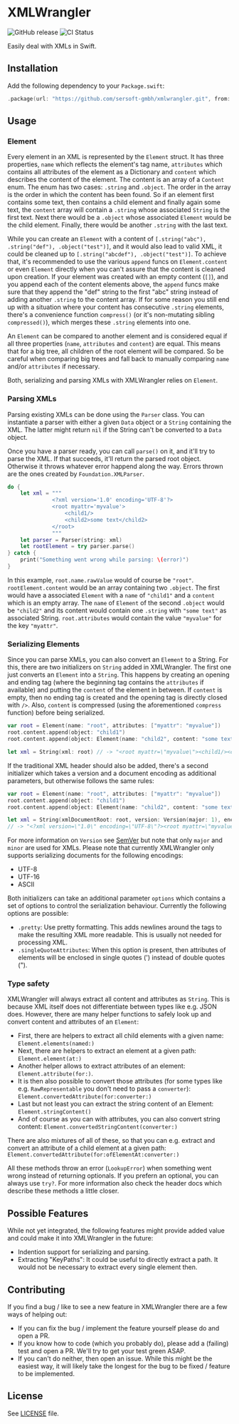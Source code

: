 # XMLWrangler
![GitHub release](https://img.shields.io/github/release/sersoft-gmbh/XMLWrangler.svg?style=flat)
![CI Status](https://travis-ci.com/sersoft-gmbh/XMLWrangler.svg?branch=master)

Easily deal with XMLs in Swift.

## Installation

Add the following dependency to your `Package.swift`:
```swift
.package(url: "https://github.com/sersoft-gmbh/xmlwrangler.git", from: "3.0.0"),
```

## Usage

### Element

Every element in an XML is represented by the `Element` struct. It has three properties, `name` which reflects the element's tag name, `attributes` which contains all attributes of the element as a Dictionary and `content` which describes the content of the element.
The content is an array of a `Content` enum. The enum has two cases: `.string` and `.object`. The order in the array is the order in which the content has been found. So if an element first contains some text, then contains a child element and finally again some text, the `content` array will contain a `.string` whose associated `String` is the first text. Next there would be a `.object` whose associated `Element` would be the child element. Finally, there would be another `.string` with the last text.

While you can create an `Element` with a content of `[.string("abc"), .string("def"), .object("test")]`, and it would also lead to valid XML, it could be cleaned up to `[.string("abcdef"), .object("test")]`. To achieve that, it's recommended to use the various `append` funcs on `Element.content` or even `Element` directly when you can't assure that the content is cleaned upon creation. If your element was created with an empty content (`[]`), and you append each of the content elements above, the `append` funcs make sure that they append the "def" string to the first "abc" string instead of adding another `.string` to the content array. If for some reason you still end up with a situation where your content has consecutive `.string` elements, there's a convenience function `compress()` (or it's non-mutating sibling `compressed()`), which merges these `.string` elements into one.

An `Element` can be compared to another element and is considered equal if all three properties (`name`, `attributes` and `content`) are equal. This means that for a big tree, all children of the root element will be compared. So be careful when comparing big trees and fall back to manually comparing `name` and/or `attributes` if necessary.

Both, serializing and parsing XMLs with XMLWrangler relies on `Element`.

### Parsing XMLs

Parsing existing XMLs can be done using the `Parser` class. You can instantiate a parser with either a given `Data` object or a `String` containing the XML. The latter might return `nil` if the String can't be converted to a `Data` object.

Once you have a parser ready, you can call `parse()` on it, and it'll try to parse the XML. If that succeeds, it'll return the parsed root object. Otherwise it throws whatever error happend along the way. Errors thrown are the ones created by `Foundation.XMLParser`.

```swift
do {
    let xml = """
              <?xml version='1.0' encoding='UTF-8'?>
              <root myattr='myvalue'>
                  <child1/>
                  <child2>some text</child2>
              </root>
              """
    let parser = Parser(string: xml)
    let rootElement = try parser.parse()
} catch {
    print("Something went wrong while parsing: \(error)")
}
```

In this example, `root.name.rawValue` would of course be `"root"`. `rootElement.content` would be an array containing two `.object`. The first would have a associated `Element` with a `name` of `"child1"` and a `content` which is an empty array. The `name` of `Element` of the second `.object` would be `"child2"` and its content would contain one `.string` with `"some text"` as associated String. `root.attributes` would contain the value `"myvalue"` for the key `"myattr"`.


### Serializing Elements

Since you can parse XMLs, you can also convert an `Element` to a String. For this, there are two initializers on `String` added in XMLWrangler.
The first one just converts an `Element` into a `String`. This happens by creating an opening and ending tag (where the beginning tag contains the `attributes` if available) and putting the `content` of the element in between. If `content` is empty, then no ending tag is created and the opening tag is directly closed with `/>`. Also, `content` is compressed (using the aforementioned `compress` function) before being serialized.

```swift
var root = Element(name: "root", attributes: ["myattr": "myvalue"])
root.content.append(object: "child1")
root.content.append(object: Element(name: "child2", content: "some text"))

let xml = String(xml: root) // -> "<root myattr=\"myvalue\"><child1/><child2>some text</child2></root>"
```

If the traditional XML header should also be added, there's a second initializer which takes a version and a document encoding as additional parameters, but otherwise follows the same rules:

```swift
var root = Element(name: "root", attributes: ["myattr": "myvalue"])
root.content.append(object: "child1")
root.content.append(object: Element(name: "child2", content: "some text"))

let xml = String(xmlDocumentRoot: root, version: Version(major: 1), encoding: .utf8)
// -> "<?xml version=\"1.0\" encoding=\"UTF-8\"?><root myattr=\"myvalue\"><child1/><child2>some text</child2></root>"
```

For more information on `Version` see [SemVer](https://github.com/sersoft-gmbh/semver) but note that only `major` and `minor` are used for XMLs.
Please note that currently XMLWrangler only supports serializing documents for the following encodings:

- UTF-8
- UTF-16
- ASCII

Both initializers can take an additional parameter `options` which contains a set of options to control the serialization behaviour. Currently the following options are possible:

- `.pretty`: Use pretty formatting. This adds newlines around the tags to make the resulting XML more readable. This is usually not needed for processing XML.
- `.singleQuoteAttributes`: When this option is present, then attributes of elements will be enclosed in single quotes (') instead of double quotes (").


### Type safety

XMLWrangler will always extract all content and attributes as `String`. This is because XML itself does not differentiate between types like e.g. JSON does.
However, there are many helper functions to safely look up and convert content and attributes of an `Element`:

- First, there are helpers to extract all child elements with a given name: `Element.elements(named:)`
- Next, there are helpers to extract an element at a given path: `Element.element(at:)`
- Another helper allows to extract attributes of an element: `Element.attribute(for:)`.
- It is then also possible to convert those attributes (for some types like e.g. `RawRepresentable` you don't need to pass a `converter`): `Element.convertedAttribute(for:converter:)`
- Last but not least you can extract the string content of an Element: `Element.stringContent()`
- And of course as you can with attributes, you can also convert string content: `Element.convertedStringContent(converter:)`

There are also mixtures of all of these, so that you can e.g. extract and convert an attribute of a child element at a given path: `Element.convertedAttribute(for:ofElementAt:converter:)`

All these methods throw an error (`LookupError`) when something went wrong instead of returning optionals. If you prefern an optional, you can always use `try?`.
For more information also check the header docs which describe these methods a little closer.

## Possible Features

While not yet integrated, the following features might provide added value and could make it into XMLWrangler in the future:

- Indention support for serializing and parsing.
- Extracting "KeyPaths": It could be useful to directly extract a path. It would not be necessary to extract every single element then.

## Contributing

If you find a bug / like to see a new feature in XMLWrangler there are a few ways of helping out:

- If you can fix the bug / implement the feature yourself please do and open a PR.
- If you know how to code (which you probably do), please add a (failing) test and open a PR. We'll try to get your test green ASAP.
- If you can't do neither, then open an issue. While this might be the easiest way, it will likely take the longest for the bug to be fixed / feature to be implemented.


## License

See [LICENSE](./LICENSE) file.
